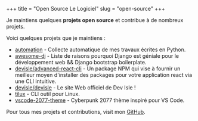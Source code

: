 +++
title = "Open Source Le Logiciel"
slug = "open-source"
+++

Je maintiens quelques **projets open source** et contribue à de nombreux projets.

Voici quelques projets que je maintiens :

- [automation](https://github.com/endormi/automation) - Collecte automatique de mes travaux écrites en Python.
- [awesome-dj](https://github.com/endormi/awesome-dj) - Liste de raisons pourquoi Django est géniale pour le développement web && Django bootstrap boilerplate.
- [devisle/advanced-react-cli](https://github.com/devisle/advanced-react-cli) - Un package NPM qui vise à fournir un meilleur moyen d'installer des packages pour votre application react via une CLI intuitive.
- [devisle/devisle](https://github.com/devisle/devisle) - Le site Web officiel de Dev Isle !
- [tilux](https://github.com/endormi/tilux) - CLI outil pour Linux.
- [vscode-2077-theme](https://github.com/endormi/vscode-2077-theme) - Cyberpunk 2077 thème inspiré pour VS Code.

Pour tous mes projets et contributions, visit mon [GitHub](https://github.com/endormi).
